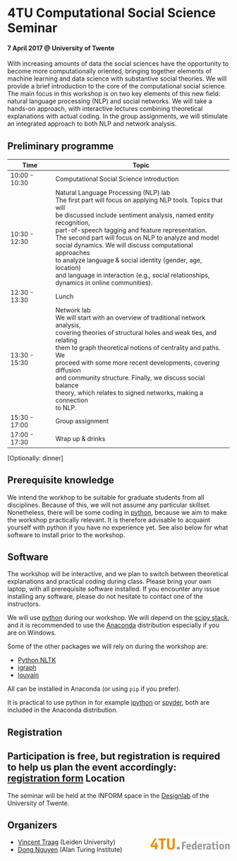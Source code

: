 4TU Computational Social Science Seminar 
=========================================
#### 7 April 2017 @ University of Twente


With increasing amounts of data the social sciences have the opportunity to become more computationally oriented, bringing together elements of machine learning and data science with substantive social theories. We will provide a brief introduction to the core of the computational social science. The main focus in this workshop is on two key elements of this new field: natural language processing (NLP) and social networks. We will take a hands-on approach, with interactive lectures combining theoretical explanations with actual coding. In the group assignments, we will stimulate an integrated approach to both NLP and network analysis.


Preliminary programme
---------------------

| Time  | Topic |
| ------------- | ------------- |
| 10:00 - 10:30 | Computational Social Science introduction   |
| 10:30 - 12:30 | Natural Language Processing (NLP) lab  <br> The first part will focus on applying NLP tools. Topics that will <br>be discussed include sentiment analysis, named entity recognition, <br>part-of-speech tagging and feature representation.<br> The second part will focus on NLP to analyze and model <br>social dynamics. We will discuss computational approaches <br>to analyze language & social identity (gender, age, location) <br>and language in interaction (e.g., social relationships,<br> dynamics in online communities). |
| 12:30 - 13:30 | Lunch  |                                   
| 13:30 - 15:30 | Network lab <br> We will start with an overview of traditional network analysis, <br>  covering theories of structural holes and weak ties, and relating <br> them to graph theoretical notions of centrality and paths. We <br> proceed with some more recent developments, covering diffusion <br> and community structure. Finally, we discuss social balance <br> theory, which relates to signed networks, making a connection <br> to NLP.   |                               
| 15:30 - 17:00 | Group assignment |                          
| 17:00 - 17:30 | Wrap up & drinks  |                        

[Optionally: dinner]

Prerequisite knowledge
----------------------

We intend the workhop to be suitable for graduate students from all disciplines. Because of this, we will not assume any particular skillset. Nonetheless, there will be some coding in [python](https://www.python.org/), because we aim to make the workshop practically relevant. It is therefore advisable to acquaint yourself with python if you have no experience yet. See also below for what software to install prior to the workshop.

Software
--------

The workshop will be interactive, and we plan to switch between theoretical explanations and practical coding during class. Please bring your own laptop, with all prerequisite software installed. If you encounter any issue installing any software, please do not hesitate to contact one of the instructors.

We will use [python](https://www.python.org/) during our workshop. We will depend on the [scipy stack](http://www.scipy.org/), and it is recommended to use the [Anaconda](https://www.continuum.io/downloads) distribution especially if you are on Windows.

Some of the other packages we will rely on during the workshop are:

- [Python NLTK](http://www.nltk.org/)
- [igraph](http://igraph.org/)
- [louvain](https://pypi.python.org/pypi/louvain/)

All can be installed in Anaconda (or using `pip` if you prefer).

It is practical to use python in for example [ipython](http://ipython.org/) or [spyder](https://github.com/spyder-ide/spyder), both are included in the Anaconda distribution.

Registration
--------
Participation is free, but registration is required to help us plan the event accordingly: [registration form](https://goo.gl/forms/XyiyCmaZgaO01Jez2)
Location
--------
The seminar will be held at the INFORM space in the [Designlab](https://www.utwente.nl/en/designlab/) of the University of Twente. 

Organizers
--------
<img style="float: right;" src="img/4tu-federatie.png" alt="4TU">

- [Vincent Traag](http://www.traag.net/) (Leiden University)
- [Dong Nguyen](http://www.dongnguyen.nl) (Alan Turing Institute)





